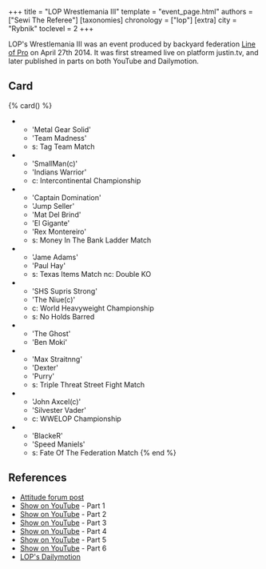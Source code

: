 +++
title = "LOP Wrestlemania III"
template = "event_page.html"
authors = ["Sewi The Referee"]
[taxonomies]
chronology = ["lop"]
[extra]
city = "Rybnik"
toclevel = 2
+++

LOP's Wrestlemania III was an event produced by backyard federation [Line of Pro](@/o/lop.md) on April 27th 2014. It was first streamed live on platform justin.tv, and later published in parts on both YouTube and Dailymotion.

## Card

{% card() %}
- - 'Metal Gear Solid'
  - 'Team Madness'
  - s: Tag Team Match
- - 'SmallMan(c)'
  - 'Indians Warrior'
  - c: Intercontinental Championship
- - 'Captain Domination'
  - 'Jump Seller'
  - 'Mat Del Brind'
  - 'El Gigante'
  - 'Rex Montereiro'
  - s: Money In The Bank Ladder Match
- - 'Jame Adams'
  - 'Paul Hay'
  - s: Texas Items Match
    nc: Double KO
- - 'SHS Supris Strong'
  - 'The Niue(c)' 
  - c: World Heavyweight Championship
  - s: No Holds Barred
- - 'The Ghost'
  - 'Ben Moki'
- - 'Max Straitnng'
  - 'Dexter'
  - 'Purry'
  - s: Triple Threat Street Fight Match
- - 'John Axcel(c)'
  - 'Silvester Vader'
  - c: WWELOP Championship
- - 'BlackeR'
  - 'Speed Maniels'
  - s: Fate Of The Federation Match
{% end %}    


## References

* [Attitude forum post](https://forum.wrestling.pl/topic/35467-backyard-lop-wrestlemania-live-stream)
* [Show on YouTube](https://www.youtube.com/watch?v=Je0pg28Plpk) - Part 1
* [Show on YouTube](https://www.youtube.com/watch?v=TQi7a5ge5Ko) - Part 2
* [Show on YouTube](https://www.youtube.com/watch?v=W9LqIA4ccn0) - Part 3
* [Show on YouTube](https://www.youtube.com/watch?v=E33VEJ_5IVs) - Part 4
* [Show on YouTube](https://www.youtube.com/watch?v=sFZINpbX0yE) - Part 5
* [Show on YouTube](https://www.youtube.com/watch?v=F5bMyQzxFTM&t=451s) - Part 6
* [LOP's Dailymotion](https://www.dailymotion.com/wwelop/videos)
